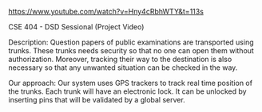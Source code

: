 https://www.youtube.com/watch?v=Hny4cRbhWTY&t=113s

CSE 404 - DSD Sessional (Project Video)

Description:
Question papers of public examinations are transported using trunks. 
These trunks needs security so that no one can open them without authorization.
Moreover, tracking their way to the destination is also necessary so that any unwanted situation can be checked in the way.

Our approach:
Our system uses GPS trackers to track real time position of the trunks.
Each trunk will have an electronic lock. It can be unlocked by inserting pins that will be validated by a global server.
